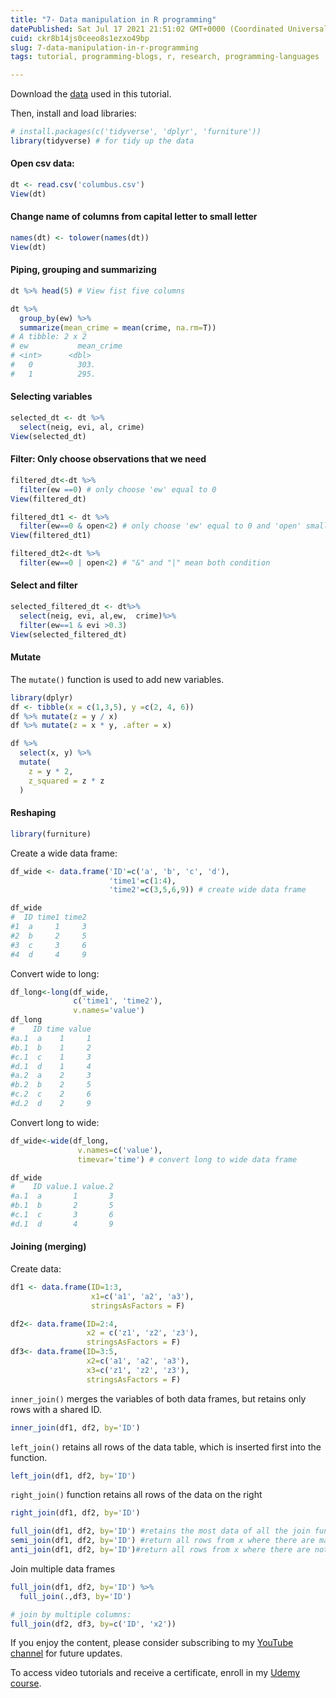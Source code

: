 ```yaml
---
title: "7- Data manipulation in R programming"
datePublished: Sat Jul 17 2021 21:51:02 GMT+0000 (Coordinated Universal Time)
cuid: ckr8b14js0ceeo8s1ezxo49bp
slug: 7-data-manipulation-in-r-programming
tags: tutorial, programming-blogs, r, research, programming-languages

---
```


Download the [data](https://github.com/Azad77/py4researchers/blob/main/data/columbus.csv) used in this tutorial.

Then, install and load libraries:

```r
# install.packages(c('tidyverse', 'dplyr', 'furniture'))
library(tidyverse) # for tidy up the data
```

#### Open csv data:

```r
dt <- read.csv('columbus.csv')
View(dt)
```

#### Change name of columns from capital letter to small letter

```r
names(dt) <- tolower(names(dt)) 
View(dt)
```

#### Piping, grouping and summarizing

```r
dt %>% head(5) # View fist five columns

dt %>%
  group_by(ew) %>%
  summarize(mean_crime = mean(crime, na.rm=T))
# A tibble: 2 x 2
# ew           mean_crime
# <int>      <dbl>
#   0          303.
#   1          295.
```

#### Selecting variables

```r
selected_dt <- dt %>%
  select(neig, evi, al, crime)
View(selected_dt)
```

#### Filter: Only choose observations that we need

```r
filtered_dt<-dt %>%
  filter(ew ==0) # only choose 'ew' equal to 0
View(filtered_dt)

filtered_dt1 <- dt %>%
  filter(ew==0 & open<2) # only choose 'ew' equal to 0 and 'open' smaller than 2
View(filtered_dt1)

filtered_dt2<-dt %>%
  filter(ew==0 | open<2) # "&" and "|" mean both condition
```

#### Select and filter

```r
selected_filtered_dt <- dt%>%
  select(neig, evi, al,ew,  crime)%>%
  filter(ew==1 & evi >0.3)
View(selected_filtered_dt)
```

#### Mutate

The `mutate()` function is used to add new variables.

```r
library(dplyr)
df <- tibble(x = c(1,3,5), y =c(2, 4, 6))
df %>% mutate(z = y / x)
df %>% mutate(z = x * y, .after = x)

df %>%
  select(x, y) %>%
  mutate(
    z = y * 2,
    z_squared = z * z
  )
```

#### Reshaping

```r
library(furniture)
```

Create a wide data frame:

```r
df_wide <- data.frame('ID'=c('a', 'b', 'c', 'd'),
                      'time1'=c(1:4),
                      'time2'=c(3,5,6,9)) # create wide data frame

df_wide
#  ID time1 time2
#1  a     1     3
#2  b     2     5
#3  c     3     6
#4  d     4     9
```

Convert wide to long:

```r
df_long<-long(df_wide,
              c('time1', 'time2'),
              v.names='value')
df_long
#    ID time value
#a.1  a    1     1
#b.1  b    1     2
#c.1  c    1     3
#d.1  d    1     4
#a.2  a    2     3
#b.2  b    2     5
#c.2  c    2     6
#d.2  d    2     9
```

Convert long to wide:

```r
df_wide<-wide(df_long,
               v.names=c('value'),
               timevar='time') # convert long to wide data frame

df_wide
#    ID value.1 value.2
#a.1  a       1       3
#b.1  b       2       5
#c.1  c       3       6
#d.1  d       4       9
```

#### Joining (merging)

Create data:

```r
df1 <- data.frame(ID=1:3,
                  x1=c('a1', 'a2', 'a3'),
                  stringsAsFactors = F)

df2<- data.frame(ID=2:4,
                 x2 = c('z1', 'z2', 'z3'),
                 stringsAsFactors = F)
df3<- data.frame(ID=3:5,
                 x2=c('a1', 'a2', 'a3'),
                 x3=c('z1', 'z2', 'z3'),
                 stringsAsFactors = F)
```

`inner_join()` merges the variables of both data frames, but retains only rows with a shared ID.

```r
inner_join(df1, df2, by='ID')
```

`left_join()` retains all rows of the data table, which is inserted first into the function.

```r
left_join(df1, df2, by='ID')
```

`right_join()` function retains all rows of the data on the right

```r
right_join(df1, df2, by='ID')

full_join(df1, df2, by='ID') #retains the most data of all the join functions.
semi_join(df1, df2, by='ID') #return all rows from x where there are matching values in y, keeping just columns from x
anti_join(df1, df2, by='ID')#return all rows from x where there are not matching values in y, keeping just columns from x.
```

Join multiple data frames

```r
full_join(df1, df2, by='ID') %>%
  full_join(.,df3, by='ID') 

# join by multiple columns:
full_join(df2, df3, by=c('ID', 'x2'))
```

If you enjoy the content, please consider subscribing to my [YouTube channel](https://www.youtube.com/channel/UCpbWlHEqBSnJb6i4UemXQpA?sub_confirmation=1) for future updates.

To access video tutorials and receive a certificate, enroll in my [Udemy course](https://www.udemy.com/course/r-for-research/?referralCode=B6DCFDE343F0592EA61A).